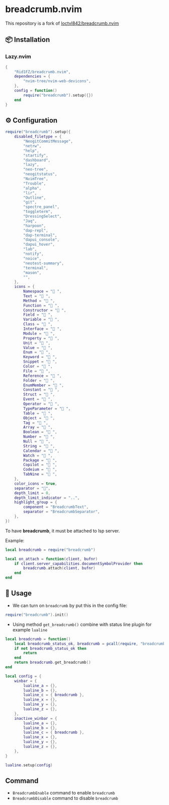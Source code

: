 # breadcrumb.nvim
This repository is a fork of [loctvl842/breadcrumb.nvim](https://github.com/loctvl842/breadcrumb.nvim)

## 📦 Installation

### Lazy.nvim

```lua
{
    "Rid1FZ/breadcrumb.nvim",
    dependencies = {
        "nvim-tree/nvim-web-devicons",
    },
    config = function()
        require("breadcrumb").setup({})
    end
}
```

## ⚙️ Configuration

```lua
require("breadcrumb").setup({
	disabled_filetype = {
		"NeogitCommitMessage",
		"netrw",
		"help",
		"startify",
		"dashboard",
		"lazy",
		"neo-tree",
		"neogitstatus",
		"NvimTree",
		"Trouble",
		"alpha",
		"lir",
		"Outline",
		"git",
		"spectre_panel",
		"toggleterm",
		"DressingSelect",
		"Jaq",
		"harpoon",
		"dap-repl",
		"dap-terminal",
		"dapui_console",
		"dapui_hover",
		"lab",
		"notify",
		"noice",
		"neotest-summary",
		"terminal",
		"mason",
		"",
	},
	icons = {
		Namespace = "󰌗 ",
		Text = "󰉿 ",
		Method = "󰆧 ",
		Function = "󰊕 ",
		Constructor = " ",
		Field = " ",
		Variable = "󰀫 ",
		Class = "󰠱 ",
		Interface = " ",
		Module = " ",
		Property = "󰜢 ",
		Unit = "󰑭 ",
		Value = "󰎠 ",
		Enum = " ",
		Keyword = "󰌋 ",
		Snippet = " ",
		Color = "󰏘 ",
		File = "󰈚 ",
		Reference = "󰈇 ",
		Folder = "󰉋 ",
		EnumMember = " ",
		Constant = "󰏿 ",
		Struct = "󰙅 ",
		Event = " ",
		Operator = "󰆕 ",
		TypeParameter = "󰊄 ",
		Table = " ",
		Object = "󰅩 ",
		Tag = " ",
		Array = " ",
		Boolean = " ",
		Number = " ",
		Null = "󰟢 ",
		String = " ",
		Calendar = " ",
		Watch = "󰥔 ",
		Package = " ",
		Copilot = " ",
		Codeium = " ",
		TabNine = " ",
	},
	color_icons = true,
	separator = "",
	depth_limit = 0,
	depth_limit_indicator = "..",
	highlight_group = {
		component = "BreadcrumbText",
		separator = "BreadcrumbSeparator",
	},
})
```

To have **breadcrumb**, it must be attached to lsp server.

Example:

```lua
local breadcrumb = require("breadcrumb")

local on_attach = function(client, bufnr)
    if client.server_capabilities.documentSymbolProvider then
        breadcrumb.attach(client, bufnr)
    end
end
```

## 🚀 Usage

- We can turn on `breadcrumb` by put this in the config file:

```lua
require("breadcrumb").init()
```

- Using method `get_breadcrumb()` combine with status line plugin for example `lualine`

```lua
local breadcrumb = function()
	local breadcrumb_status_ok, breadcrumb = pcall(require, "breadcrumb")
	if not breadcrumb_status_ok then
		return
	end
	return breadcrumb.get_breadcrumb()
end

local config = {
	winbar = {
		lualine_a = {},
		lualine_b = {},
		lualine_c = { breadcrumb },
		lualine_x = {},
		lualine_y = {},
		lualine_z = {},
	},
	inactive_winbar = {
		lualine_a = {},
		lualine_b = {},
		lualine_c = { breadcrumb },
		lualine_x = {},
		lualine_y = {},
		lualine_z = {},
	},
}

lualine.setup(config)
```

## Command

- `BreadcrumbEnable` command to enable `breadcrumb`
- `BreadcrumbDisable` command to disable `breadcrumb`
